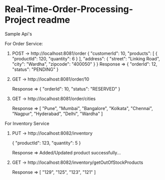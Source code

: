# Real-Time-Order-Processing-Project readme

Sample Api's

For Order Service:

1) POST -> http://localhost:8081/order
   {
		"customerId": 10,
		"products": [
		  {
			"productId": 120,
			"quantity": 6
		  }
		],
		"address": {
		  "street": "Linking Road",
		  "city": "Wardha",
		  "zipcode": "400050"
		}
    }
	Response =>
	{
		"orderId": 12,
		"status": "PENDING"
	}

2) GET -> http://localhost:8081/order/10

	Response =>
	{
		"orderId": 10,
		"status": "RESERVED"
	}
	
3) GET -> http://localhost:8081/order/cities

    Response => 
	[
		"Pune",
		"Mumbai",
		"Bangalore",
		"Kolkata",
		"Chennai",
		"Nagpur",
		"Hyderabad",
		"Delhi",
		"Wardha"
    ]	
	
	
For Inventory Service

1) PUT -> http://localhost:8082/inventory

	{
		"productId": 123,
		"quantity": 5
	}
	
    Response => Added/Updated product successfully...
			
2) GET -> http://localhost:8082/inventory/getOutOfStockProducts
	
	Response =>
	[
		"129",
		"125",
		"123",
		"121"
	]
